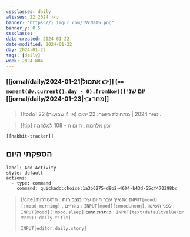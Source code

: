 ```yaml
---
cssclasses: daily
aliases: 22 ינואר 2024
banner: "https://i.imgur.com/TVcNaT5.png"
banner_y: 0.5
cssclasse: 
date-created: 2024-01-22
date-modified: 2024-01-22
day: 2024-01-22
tags: [daily]
week: 2024-W04
---
```


### [[jornal/daily/2024-01-21|אתמול 👉]] (**`== moment(dv.current().day - 0).fromNow()`**) יום שני [[jornal/daily/2024-01-23|👈 מחר]]

> [!todo]   22 ינואר 2024 | מתחילת השנה: 22 ימים (או 4 שבועות).

> [!tip]  יומן מלחמה , היום ה - 108 למלחמה

```meta-bind-embed
[[habbit-tracker]]
```

## הספקתי היום

```meta-bind-button
label: Add Activity
style: default
actions: 
  - type: command
    command: quickadd:choice:1a3b6275-d9b2-4604-b43d-55cf470298bc

```

> [!cite] אז איך עבר היום שלי
> **מצב רוח** :  התעוררות `INPUT[mood][:mood.morning]` , צהריים : `INPUT[mood][:mood.noon]`,  לפני השינה :  `INPUT[mood][:mood.sleep]`
> **כותרת היום** : `INPUT[text(defaultValue(יום שגרתי)):daily.title]`
> ```meta-bind
> INPUT[editor:daily.story]
> ```
